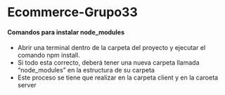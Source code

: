 # Ecommerce-Grupo33
#### Comandos para instalar node_modules

-  Abrir una terminal dentro de la carpeta del proyecto y ejecutar el comando npm install.
- Si todo esta correcto, deberá tener una nueva carpeta llamada “node_modules” en la estructura de su carpeta
- Este proceso se tiene que realizar en la carpeta client y en la caroeta server

